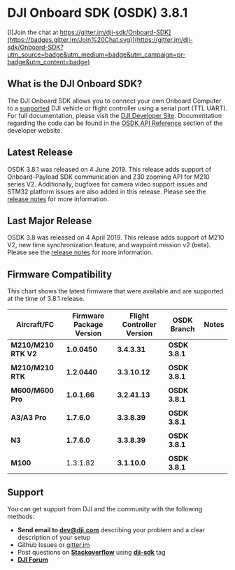 # DJI Onboard SDK (OSDK) 3.8.1

[![Join the chat at https://gitter.im/dji-sdk/Onboard-SDK](https://badges.gitter.im/Join%20Chat.svg)](https://gitter.im/dji-sdk/Onboard-SDK?utm_source=badge&utm_medium=badge&utm_campaign=pr-badge&utm_content=badge)

## What is the DJI Onboard SDK?

The DJI Onboard SDK allows you to connect your own Onboard Computer to a [supported](https://developer.dji.com/onboard-sdk/documentation/introduction/osdk-hardware-introduction.html#supported-products) DJI vehicle or flight controller using a serial port (TTL UART). For full documentation, please visit the [DJI Developer Site](https://developer.dji.com/onboard-sdk/documentation/). Documentation regarding the code can be found in the [OSDK API Reference](https://developer.dji.com/onboard-api-reference/index.html) section of the developer website.

## Latest Release
OSDK 3.8.1 was released on 4 June 2019. This release adds support of Onboard-Payload SDK communication and Z30 zooming API for M210 series V2. Additionally, bugfixes for camera video support issues and STM32 platform issues are also added in this release. Please see the [release notes](https://developer.dji.com/onboard-sdk/documentation/appendix/releaseNotes.html) for more information.


## Last Major Release
OSDK 3.8 was released on 4 April 2019. This release adds support of M210 V2, new time synchronization feature, and waypoint mission v2 (beta). Please see the [release notes](https://developer.dji.com/onboard-sdk/documentation/appendix/releaseNotes.html) for more information.
## Firmware Compatibility

This chart shows the latest firmware that were available and are supported at the time of 3.8.1 release.

| Aircraft/FC           | Firmware Package Version | Flight Controller Version | OSDK Branch            | Notes                                                                 |
|-----------------------|--------------------------|---------------------------|------------------------|-----------------------------------------------------------------------|
| **M210/M210 RTK V2**  | **1.0.0450**             | **3.4.3.31**              | **OSDK 3.8.1**         |                                                                       |
|                       |                          |                           |                        |                                                                       |
| **M210/M210 RTK**     | **1.2.0440**             | **3.3.10.12**             | **OSDK 3.8.1**         |                                                                       |
|                       |                          |                           |                        |                                                                       |
| **M600/M600 Pro**     | **1.0.1.66**             | **3.2.41.13**             | **OSDK 3.8.1**         |                                                                       |
|                       |                          |                           |                        |                                                                       |
| **A3/A3 Pro**         | **1.7.6.0**              | **3.3.8.39**              | **OSDK 3.8.1**         |                                                                       |
|                       |                          |                           |                        |                                                                       |
| **N3**                | **1.7.6.0**              | **3.3.8.39**              | **OSDK 3.8.1**         |                                                                       |
|                       |                          |                           |                        |                                                                       |
| **M100**              | 1.3.1.82                 | **3.1.10.0**              | **OSDK 3.8.1**         |                                                                       |


## Support

You can get support from DJI and the community with the following methods:

- **Send email to dev@dji.com** describing your problem and a clear description of your setup
- Github Issues or [gitter.im](https://gitter.im/dji-sdk/Onboard-SDK)
- Post questions on [**Stackoverflow**](http://stackoverflow.com) using [**dji-sdk**](http://stackoverflow.com/questions/tagged/dji-sdk) tag
- [**DJI Forum**](http://forum.dev.dji.com/en)
